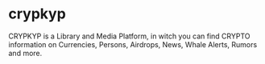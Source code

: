 # crypkyp
CRYPKYP is a Library and Media Platform, in witch you can find CRYPTO information on Currencies, Persons, Airdrops, News, Whale Alerts, Rumors and more.
